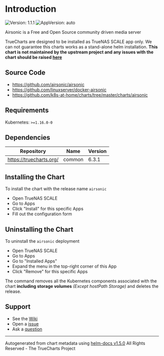# Introduction

![Version: 1.1.1](https://img.shields.io/badge/Version-1.1.1-informational?style=flat-square) ![AppVersion: auto](https://img.shields.io/badge/AppVersion-auto-informational?style=flat-square)

Airsonic is a Free and Open Source community driven media server

TrueCharts are designed to be installed as TrueNAS SCALE app only. We can not guarantee this charts works as a stand-alone helm installation.
**This chart is not maintained by the upstream project and any issues with the chart should be raised [here](https://github.com/truecharts/apps/issues/new/choose)**

## Source Code

* <https://github.com/airsonic/airsonic>
* <https://github.com/linuxserver/docker-airsonic>
* <https://github.com/k8s-at-home/charts/tree/master/charts/airsonic>

## Requirements

Kubernetes: `>=1.16.0-0`

## Dependencies

| Repository | Name | Version |
|------------|------|---------|
| https://truecharts.org/ | common | 6.3.1 |

## Installing the Chart

To install the chart with the release name `airsonic`

- Open TrueNAS SCALE
- Go to Apps
- Click "Install" for this specific Apps
- Fill out the configuration form

## Uninstalling the Chart

To uninstall the `airsonic` deployment

- Open TrueNAS SCALE
- Go to Apps
- Go to "Installed Apps"
- Expand the menu in the top-right corner of this App
- Click "Remove" for this specific Apps

The command removes all the Kubernetes components associated with the chart **including storage volumes** _(Except hostPath Storage)_ and deletes the release.

## Support

- See the [Wiki](https://truecharts.org)
- Open a [issue](https://github.com/truecharts/apps/issues/new/choose)
- Ask a [question](https://github.com/truecharts/apps/discussions)

----------------------------------------------
Autogenerated from chart metadata using [helm-docs v1.5.0](https://github.com/norwoodj/helm-docs/releases/v1.5.0)
All Rights Reserved - The TrueCharts Project
